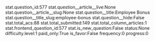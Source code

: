 stat.question_id:577
stat.question__article__live:None
stat.question__article__slug:None
stat.question__title:Employee Bonus
stat.question__title_slug:employee-bonus
stat.question__hide:False
stat.total_acs:88
stat.total_submitted:149
stat.total_column_articles:1
stat.frontend_question_id:577
stat.is_new_question:False
status:None
difficulty.level:1
paid_only:True
is_favor:False
frequency:0
progress:0
